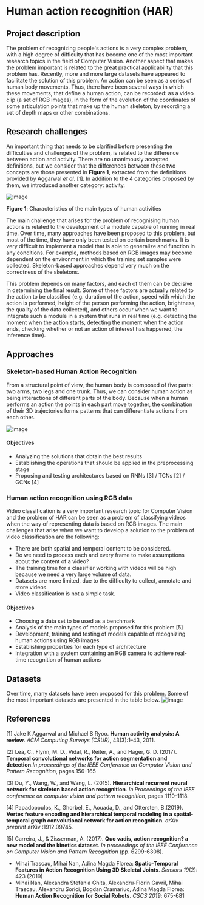 # Human action recognition (HAR)

## Project description

The problem of recognizing people's actions is a very complex problem, with a high degree of difficulty that has become one of the most important research topics in the field of Computer Vision. Another aspect that makes the problem important is related to the great practical applicability that this problem has. Recently, more and more large datasets have appeared to facilitate the solution of this problem. An action can be seen as a series of human body movements. Thus, there have been several ways in which these movements, that define a human action, can be recorded: as a video clip (a set of RGB images),  in the form of the evolution of the coordinates of some articulation points that make up the human skeleton, by recording a set of depth maps or other combinations.

## Research challenges
An important thing that needs to be clarified before presenting the difficulties and challenges of the problem, is related to the difference between action and activity. There are no unanimously accepted definitions, but we consider that the differences between these two concepts are those presented in **Figure 1**, extracted from the definitions provided by Aggarwal *et al.* [1]. In addition to the 4 categories proposed by them, we introduced another category: activity. 

![image](https://i.ibb.co/8rd5B07/schema1.png)

**Figure 1**: Characteristics of the main types of human activities

The main challenge that arises for the problem of recognising human actions is related to the development of a module capable of running in real time. Over time, many approaches have been proposed to this problem, but most of the time, they have only been tested on certain benchmarks. It is very difficult to implement a model that is able to generalize and function in any conditions. For example, methods based on RGB images may become dependent on the environment in which the training set samples were collected. Skeleton-based approaches depend very much on the correctness of the skeletons.

This problem depends on many factors, and each of them can be decisive in determining the final result. Some of these factors are actually related to the action to be classified (e.g. duration of the action, speed with which the action is performed, height of the person performing the action, brightness, the quality of the data collected), and others occur when we want to integrate such a module in a system that runs in real time (e.g. detecting the moment when the action starts, detecting the moment when the action ends, checking whether or not an action of interest has happened, the inference time).
## Approaches

### Skeleton-based Human Action Recognition

From a structural point of view, the human body is composed of five parts: two arms, two legs and one trunk. Thus, we can consider human action as being interactions of different parts of the body. Because when a human performs an action the points in each part move together, the combination of their 3D trajectories forms patterns that can differentiate actions from each other.

![image](https://i.ibb.co/NskQhrT/Webp-net-resizeimage-1.png)

#### Objectives

- Analyzing the solutions that obtain the best results
- Establishing the operations that should be applied in the preprocessing stage
- Proposing and testing architectures based on RNNs [3] / TCNs [2] / GCNs [4]


### Human action recognition using RGB data

Video classification is a very important research topic for Computer Vision and the problem of HAR can be seen as a problem of classifying videos when the way of representing data is based on RGB images. The main challenges that arise when we want to develop a solution to the problem of video classification are the following:

- There are both spatial and temporal content to be considered.
- Do we need to process each and every frame to make assumptions about the content of a video?
- The training time for a classifier working with videos will be high because we need a very large volume of data.
- Datasets are more limited, due to the difficulty to collect, annotate and store videos.
- Video classification is not a simple task.


#### Objectives

- Choosing a data set to be used as a benchmark
- Analysis of the main types of models proposed for this problem [5]
- Development, training and testing of models capable of recognizing human actions using RGB images
- Establishing properties for each type of architecture
- Integration with a system containing an RGB camera to achieve real-time recognition of human actions

## Datasets

Over time, many datasets have been proposed for this problem. Some of the most important datasets are presented in the table below.
![image](https://i.ibb.co/9csVNkL/table1.png)


## References
[1]  Jake K Aggarwal and Michael S Ryoo. **Human activity analysis:  A review**. *ACM Computing Surveys (CSUR)*, 43(3):1–43, 2011.

[2] Lea, C., Flynn, M. D., Vidal, R., Reiter, A., and Hager, G. D. (2017). **Temporal convolutional networks for action segmentation and detection**.*In proceedings of the IEEE Conference on Computer Vision and Pattern Recognition*, pages 156–165

[3] Du, Y., Wang, W., and Wang, L. (2015). **Hierarchical recurrent neural network for skeleton based action recognition**. *In Proceedings of the IEEE conference on computer vision and pattern recognition*, pages 1110–1118.

[4] Papadopoulos, K., Ghorbel, E., Aouada, D., and Ottersten, B.(2019). **Vertex feature encoding and hierarchical temporal modeling in a spatial-temporal graph convolutional network for action recognition**. *arXiv preprint* arXiv :1912.09745.

[5] Carreira, J., & Zisserman, A. (2017). **Quo vadis, action recognition? a new model and the kinetics dataset**. *In proceedings of the IEEE Conference on Computer Vision and Pattern Recognition* (pp. 6299-6308).

- Mihai Trascau, Mihai Nan, Adina Magda Florea: **Spatio-Temporal Features in Action Recognition Using 3D Skeletal Joints**. *Sensors 19*(2): 423 (2019)
- Mihai Nan, Alexandra Stefania Ghita, Alexandru-Florin Gavril, Mihai Trascau, Alexandru Sorici, Bogdan Cramariuc, Adina Magda Florea: **Human Action Recognition for Social Robots**. *CSCS 2019*: 675-681
